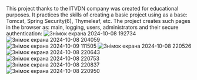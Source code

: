 This project thanks to the ITVDN company was created for educational purposes.
It practices the skills of creating a basic project using as a base:
Tomcat, Spring Security(6), Thymeleaf, etc.
The project creates such pages in the browser as: 
main, logging, users, administrators and their secure authentication:
![Знімок екрана 2024-10-08 192734](https://github.com/user-attachments/assets/ca1ff01c-00e5-4609-9fbd-6f008878b5fa)
![Знімок екрана 2024-10-08 204059](https://github.com/user-attachments/assets/155919d1-716c-47f6-bd03-a08c23ee2b55)
![Знімок екрана 2024-10-09 111505](https://github.com/user-attachments/assets/56753a6c-35be-4372-b0be-edff08911e9b)
![Знімок екрана 2024-10-08 220526](https://github.com/user-attachments/assets/c37c0d09-ed8c-43f2-8d2d-69a19002ef3b)
![Знімок екрана 2024-10-08 220643](https://github.com/user-attachments/assets/79d98836-41be-4503-a761-cfad49c5e327)
![Знімок екрана 2024-10-08 220753](https://github.com/user-attachments/assets/8c79b962-f4ab-4c17-bba9-d3745c98a5b1)
![Знімок екрана 2024-10-08 220837](https://github.com/user-attachments/assets/c0fb07ef-0d31-4be7-ab73-2f8136dfa87d)
![Знімок екрана 2024-10-08 220950](https://github.com/user-attachments/assets/4fe0631d-cd4b-4473-a84d-9d239073dca8)
